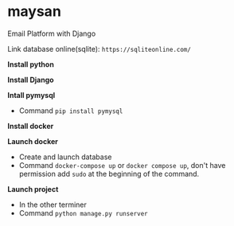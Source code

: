 # maysan
Email Platform with Django

Link database online(sqlite): ```https://sqliteonline.com/```

**Install python**

**Install Django**

**Intall pymysql**
- Command ```pip install pymysql```

**Install docker**

**Launch docker**
- Create and launch database
- Command ```docker-compose up``` or ```docker compose up```, don't have permission add ```sudo``` at the beginning of the command.

**Launch project**
- In the other terminer
- Command ```python manage.py runserver ```

